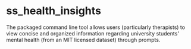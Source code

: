 # ss_health_insights
The packaged command line tool allows users (particularly therapists) to view concise and organized information regarding university students' mental health (from an MIT licensed dataset) through prompts.
